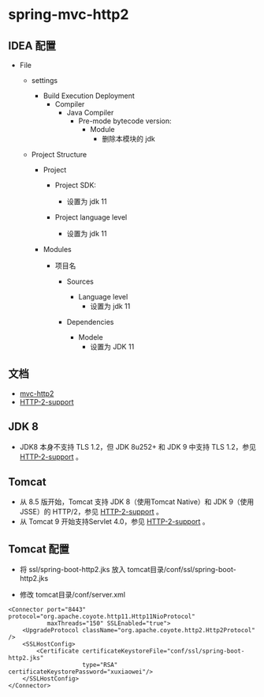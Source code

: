 # spring-mvc-http2

## IDEA 配置

- File
    - settings
        - Build Execution Deployment
            - Compiler
                - Java Compiler
                    - Pre-mode bytecode version:
                        - Module
                            - 删除本模块的 jdk

    - Project Structure
        - Project
            - Project SDK:
                - 设置为 jdk 11
            
            - Project language level
                - 设置为 jdk 11

        - Modules
            - 项目名
                - Sources
                    - Language level
                        - 设置为 jdk 11
                
                - Dependencies
                    - Modele
                        - 设置为 JDK 11

## 文档

- [mvc-http2](https://docs.spring.io/spring/docs/current/spring-framework-reference/web.html#mvc-http2)
- [HTTP-2-support](https://github.com/spring-projects/spring-framework/wiki/HTTP-2-support)

## JDK 8

- JDK8 本身不支持 TLS 1.2，但 JDK 8u252+ 和 JDK 9 中支持 TLS 1.2，参见 [HTTP-2-support](https://github.com/spring-projects/spring-framework/wiki/HTTP-2-support) 。

## Tomcat

- 从 8.5 版开始，Tomcat 支持 JDK 8（使用Tomcat Native）和 JDK 9（使用JSSE）的 HTTP/2，参见 [HTTP-2-support](https://github.com/spring-projects/spring-framework/wiki/HTTP-2-support) 。
- 从 Tomcat 9 开始支持Servlet 4.0，参见 [HTTP-2-support](https://github.com/spring-projects/spring-framework/wiki/HTTP-2-support) 。

## Tomcat 配置

- 将 ssl/spring-boot-http2.jks 放入 tomcat目录/conf/ssl/spring-boot-http2.jks

- 修改 tomcat目录/conf/server.xml
~~~
<Connector port="8443" protocol="org.apache.coyote.http11.Http11NioProtocol"
           maxThreads="150" SSLEnabled="true">
    <UpgradeProtocol className="org.apache.coyote.http2.Http2Protocol" />
    <SSLHostConfig>
        <Certificate certificateKeystoreFile="conf/ssl/spring-boot-http2.jks"
                     type="RSA" certificateKeystorePassword="xuxiaowei"/>
    </SSLHostConfig>
</Connector>
~~~
